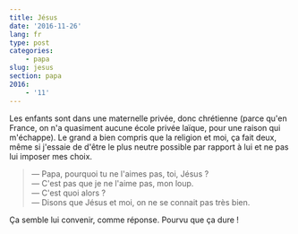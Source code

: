 ```yaml
---
title: Jésus
date: '2016-11-26'
lang: fr
type: post
categories:
    - papa
slug: jesus
section: papa
2016:
    - '11'
---
```


Les enfants sont dans une maternelle privée, donc chrétienne (parce qu'en France, on n'a quasiment aucune école privée laïque, pour une raison qui m'échappe). Le grand a bien compris que la religion et moi, ça fait deux, même si j'essaie de d'être le plus neutre possible par rapport à lui et ne pas lui imposer mes choix.

<!-- more -->

> — Papa, pourquoi tu ne l'aimes pas, toi, Jésus ?  
> — C'est pas que je ne l'aime pas, mon loup.  
> — C'est quoi alors ?  
> — Disons que Jésus et moi, on ne se connait pas très bien.

Ça semble lui convenir, comme réponse. Pourvu que ça dure !
